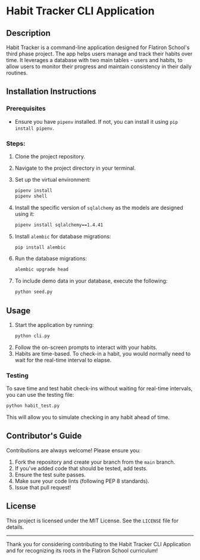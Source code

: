 # Habit Tracker CLI Application

## Description

Habit Tracker is a command-line application designed for Flatiron School's third phase project. The app helps users manage and track their habits over time. It leverages a database with two main tables - users and habits, to allow users to monitor their progress and maintain consistency in their daily routines.

## Installation Instructions

### Prerequisites

- Ensure you have `pipenv` installed. If not, you can install it using `pip install pipenv`.

### Steps:

1. Clone the project repository.
2. Navigate to the project directory in your terminal.
3. Set up the virtual environment:

   ```bash
   pipenv install
   pipenv shell
   ```

4. Install the specific version of `sqlalchemy` as the models are designed using it:

   ```bash
   pipenv install sqlalchemy==1.4.41
   ```

5. Install `alembic` for database migrations:

   ```bash
   pip install alembic
   ```

6. Run the database migrations:

   ```bash
   alembic upgrade head
   ```

7. To include demo data in your database, execute the following:
   ```bash
   python seed.py
   ```

## Usage

1. Start the application by running:
   ```bash
   python cli.py
   ```
2. Follow the on-screen prompts to interact with your habits.
3. Habits are time-based. To check-in a habit, you would normally need to wait for the real-time interval to elapse.

### Testing

To save time and test habit check-ins without waiting for real-time intervals, you can use the testing file:

```bash
python habit_test.py
```

This will allow you to simulate checking in any habit ahead of time.

## Contributor's Guide

Contributions are always welcome! Please ensure you:

1. Fork the repository and create your branch from the `main` branch.
2. If you've added code that should be tested, add tests.
3. Ensure the test suite passes.
4. Make sure your code lints (following PEP 8 standards).
5. Issue that pull request!

## License

This project is licensed under the MIT License. See the `LICENSE` file for details.

---

Thank you for considering contributing to the Habit Tracker CLI Application and for recognizing its roots in the Flatiron School curriculum!
